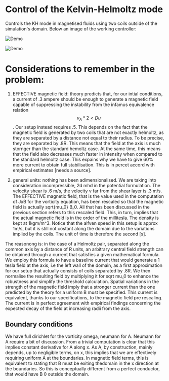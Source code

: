 # Control of the Kelvin-Helmoltz mode 
Controls the KH mode in magnetised fluids using two coils outside of the simulation's domain. 
Below an image of the working controller:

![Demo](figures/mhd_controlled_0.001.gif)

![Demo](figures/mhd_uncontrolled_0.001.gif)


# Considerations to remember in the problem:
1) EFFECTIVE magnetic field: theory predicts that, for our intial conditions, a current of .3 ampere should be enough to generate a magnetic field 
capable of suppressing the instability from the infamus equivalence relation $$v_A*2 < Du$$. Our setup instead requires .5. This depends on 
the fact that the magnetic field is generated by two coils that are not exactly helmoltz, as they are separated by a distance not equal to their radius. 
To be precise, they are separated by .8R. This means that the field at the axis is much stornger than the standard hemoltz case. At the same time, this means that the field also decreases much faster in intensity when compared to the standard helmoltz case. This expains why we have to give 60% more current to obtain full stabilisation. This is in percet accord with empirical estimates [needs a source]. 

2) general units: nothing has been adimensionalised. We are taking into consideration incompressible, 2d mhd in the potential formulation. The velocity shear is .6 m/s, the velocity v far from the shear layer is .3 m/s.  The EFFECTIVE magnetic field, that is the value used in the computation of JxB for the vorticity equation, has been rescaled so that the magnetic field is actually sqrt{mu_0} B_0. All that has been discussed in the previous section refers to this rescaled field. This, in turn, implies that the actual magnetic field is in the order of the millitesla. The density is kept at 1kgm/m^3. 
Notice that the alfven speed in this setup is approx 1m/s, but it is still not costant along the domain due to the variations implied by the coils. 
The unit of time is therefore the second [s]. 

The reasonong is: in the case of a Helmoltz pair, separated along the common axis by a distance of R units, an arbitrary central field strength can be obtained through a current that satisfies a given mathematical formula. We employ this formula to have a baseline current that would generate a 1 tesla field at the axis, i.e the left wall of the domain, as a first approximation for our setup that actually consists of coils separated by .8R. We then normalise the resulting field by multiplying it for sqrt mu_0 to enhance the robustness and simplify the threshold calculation. Spatial variations in the strength of the magnetic field imply that a stronger current than the one predicted by the theory for a uniform B must be specified. This current is equivalent, thanks to our specifications, to the magnetic field pre rescaling. The current is in perfect agreement with empirical findings concerning the expected decay of the field at increasing radii from the axis. 

## Boundary conditions
We have full dirichlet for the vorticity omega, neumann for A. Neumann for A require a bit of discussion. From a trivial computation is clear that this implies constant derivative for A along x. As A, by construction, mainly depends, up to negligible terms, on x, this implies that we are effectively requiring uniform A at the boundaries. In magnetic field terms, this is equivalent to stating that B must be exiting thedomain in the x direction at the boundaries. So this is conceptually different from a perfect conductor, that would have B 0 outside the domain. 